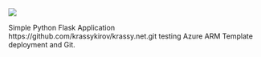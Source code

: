 <a href="https://portal.azure.com/#create/Microsoft.Template/uri/https%3A%2F%2Fraw.githubusercontent.com%2Fkrassykirov%2FDeployFlaskAppAzureARM%2Fmaster%2FWebSite.json" target="_blank">
    <img src="https://azuredeploy.net/deploybutton.png"/>
</a>
<p>Simple Python Flask Application https://github.com/krassykirov/krassy.net.git testing Azure ARM Template deployment and Git. </p>
